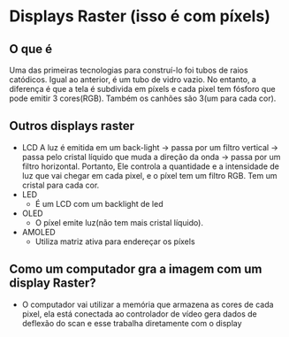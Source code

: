 #   Displays Raster (isso é com píxels)
## O que é
Uma das primeiras tecnologias para construí-lo foi tubos de raios catódicos. Igual ao anterior, é um tubo de vidro vazio. No entanto, a diferença é que a tela é subdivida em píxels e cada pixel tem fósforo que pode emitir 3 cores(RGB).
Também os canhões são 3(um para cada cor).
## Outros displays raster
-   LCD
        A luz é emitida em um back-light -> passa por um filtro vertical -> passa pelo cristal líquido que muda a direção da onda -> passa por um filtro horizontal. Portanto, Ele controla a quantidade e a intensidade de luz que vai chegar em cada pixel, e o píxel tem um filtro RGB. Tem um cristal para cada cor.
-   LED
    -   É um LCD com um backlight de led
-   OLED
    -   O píxel emite luz(não tem mais cristal líquido).
-   AMOLED
    -   Utiliza matriz ativa para endereçar os píxels
## Como um computador gra a imagem com um display Raster?
- O computador vai utilizar a memória que armazena as cores de cada pixel, ela está conectada ao controlador de vídeo gera dados de deflexão do scan e esse trabalha diretamente com o display